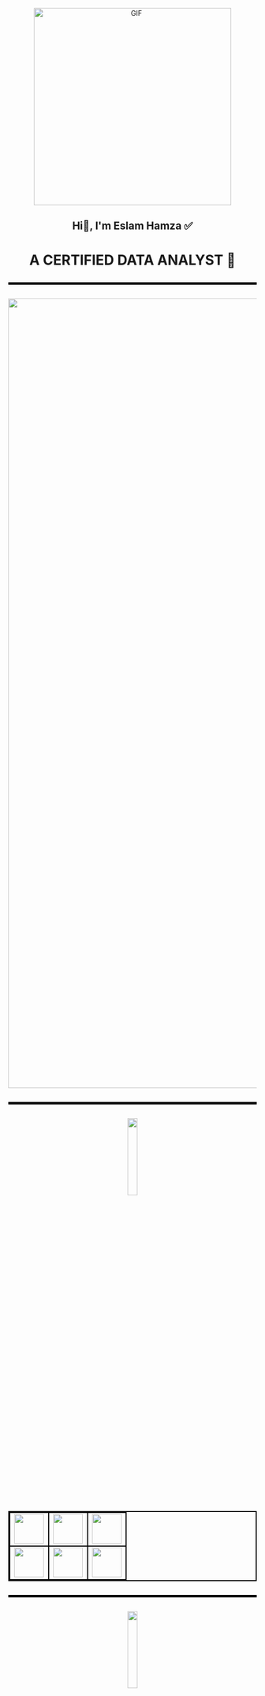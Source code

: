   
<p align="center"><img  alt="GIF" src="https://i.giphy.com/media/v1.Y2lkPTc5MGI3NjExZTJpc29vNTl2YzNsemRkdmtnMG45ODFqajliY29rNmlpNnFjZmo3NyZlcD12MV9pbnRlcm5hbF9naWZfYnlfaWQmY3Q9Zw/xUPGGDNsLvqsBOhuU0/giphy.gif" width = 400/ >

<H2 align="center"> Hi👋, I'm Eslam Hamza ✅
<H1 align="center"> A CERTIFIED DATA ANALYST 🔭 
<hr align="center"  style="border: 2px solid #000;">

<img alt="JPG"  src="https://wallpaperaccess.com/full/3959331.jpg" width = 1600/>

<hr align="center"  style="border: 2px solid #000;">


<div align="center"><img  width=20% src="https://img.shields.io/badge/My-Skills-blue"></a></div>

<table style="border: 2px solid #000;" align='center'> 
<tbody>
<tr>

<td align="center" width="33%" style="border: 2px solid #000;">
<img height=60px src="https://www.vectorlogo.zone/logos/python/python-official.svg"> 
</td>

<td align="center" width="33%" style="border: 2px solid #000;">
<img height=60px src="https://www.vectorlogo.zone/logos/mysql/mysql-official.svg"> 
</td>

<td align="center" width="33%" style="border: 2px solid #000;">
<img height=60px src="https://www.sqlitetutorial.net/wp-content/uploads/2021/04/sqlite-tutorial-homepage.svg"> 
</td>

</tr>

<tr style="border: 2px solid #000;">

<td align="center" width="33%" style="border: 2px solid #000;">
<img height=60px src="https://imgs.search.brave.com/fDktQD8NA7WrAcA0k1VjCujhBY77Kp3ZKfGDUbiS3O8/rs:fit:500:0:0:0/g:ce/aHR0cHM6Ly9zZWVr/bG9nby5jb20vaW1h/Z2VzL0UvZXhjZWwt/bG9nby03Qzc0Mzc0/MTRDLXNlZWtsb2dv/LmNvbS5wbmc"> 
</td>

<td align="center" width="33%" style="border: 2px solid #000;">
<img height=60px src="https://www.svgrepo.com/show/339081/cognos-analytics.svg"> 
</td>

<td align="center" width="33%" style="border: 2px solid #000;">
<img height=60px src="https://imgs.search.brave.com/8yDIULsPgUMHXNtVDprVSxynVjSt4KG6-opfiytaOuE/rs:fit:500:0:0:0/g:ce/aHR0cHM6Ly9jZG4u/cHJvZC53ZWJzaXRl/LWZpbGVzLmNvbS82/NjE1ZGU3ZGEzMzcz/NjZkNGJmMjg1Mjgv/NjZhZWM1N2UzMzVh/YWY0ZGZjMTZiM2Mx/X2xvb2tlci1zdHVk/aW8tbG9nby53ZWJw"> 
</td>

</tr>


</tbody>
</table>






<!-- <div align="center"><img  width=15% src="https://img.shields.io/badge/My-Vistors-blue"></a></div>

![Visitor Count](https://profile-counter.glitch.me/i-eslam-hamza/count.svg)
 -->
<hr align="center"  style="border: 2px solid #000;">
<div align="center"><img  width=20% src="https://img.shields.io/badge/My-Projects-blue"></a>
<br>
<br>
<br>
<br>
<br>
<h2 align="center"> bieng prepared... have a snack 🍔🍟
<br>
<br>
<br>
<br>
<br>

<hr align="center"  style="border: 2px solid #000;">
<div align="center"><img  width=20% src="https://img.shields.io/badge/My-Contacts-blue">
<p align="center">
<a href="https://www.ieslamhamza@gmail.com"><img align="center" src="https://img.shields.io/badge/Eslam_Hamza-black?logo=gmail"/></a>
<a href="https://github.com/i-Eslam-Hamza"><img align="center" src="https://img.shields.io/badge/-Eslam_Hamza-black?logo=github"/></a>
<a href="https://www.linkedin.com/in/elsam-hamza-ba8393315/"><img align="center" src="https://img.shields.io/badge/Eslam_Hamza-blue?logo=linkedin"></a>
<a href="https://wa.me/+971545059702"><img align="center" src="https://img.shields.io/badge/Eslam_Hamza-black?logo=whatsapp"></a>
</p></div>

<hr align="center"  style="border: 2px solid #000;">
<div align="center" ><img width=30% src="https://img.shields.io/badge/Credits-Eslam_Hamza-blue">
<div align="center" ><img width=30% src="https://img.shields.io/badge/Last_Edited_on-19/10/2024-blue">
